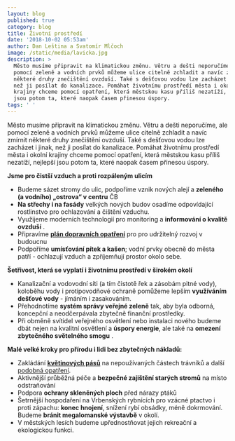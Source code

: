 ```yaml
---
layout: blog
published: true
category: blog
title: Životní prostředí
date: '2018-10-02 05:53am'
author: Dan Leština a Svatomír Mlčoch
image: /static/media/lavicka.jpg
description: >
  Město musíme připravit na klimatickou změnu. Větru a dešti neporučíme, ale
  pomocí zeleně a vodních prvků můžeme ulice citelně zchladit a navíc zmírnit
  některé druhy znečištění ovzduší. Také s dešťovou vodou lze zacházet i jinak,
  než ji posílat do kanalizace. Pomáhat životnímu prostředí města i okolní
  krajiny chceme pomocí opatření, která městskou kasu příliš nezatíží, nejlepší
  jsou potom ta, které naopak časem přinesou úspory.
tags: ' '
---
```

Město musíme připravit na klimatickou změnu. Větru a dešti neporučíme, ale pomocí zeleně a vodních prvků můžeme ulice citelně zchladit a navíc zmírnit některé druhy znečištění ovzduší. Také s dešťovou vodou lze zacházet i jinak, než ji posílat do kanalizace. Pomáhat životnímu prostředí města i okolní krajiny chceme pomocí opatření, která městskou kasu příliš nezatíží, nejlepší jsou potom ta, které naopak časem přinesou úspory.

**Jsme pro čistší vzduch a proti rozpáleným ulicím** 

* Budeme sázet stromy do ulic, podpoříme vznik nových alejí a **zeleného (a vodního) „ostrova“ v centru** ČB
* **Na střechy i na fasády** velkých nových budov osadíme odpovídající rostlinstvo pro ochlazování a čištění vzduchu.
* Využijeme moderních technologií pro monitoring a **informování o kvalitě ovzduší** .
* Připravíme [**plán dopravních opatření**](https://cb.pirati.cz/blog/2018/09/17/doprava/) pro pro udržitelný rozvoj v budoucnu 
* Podpoříme **umísťování pítek a kašen**; vodní prvky obecně do města patří - ochlazují vzduch a zpříjemňují prostor okolo sebe.

**Šetřivost, která se vyplatí i životnímu prostředí v širokém okolí** 

* Kanalizační a vodovodní síti (a tím čistotě řek a zásobám pitné vody), koloběhu vody i protipovodňové ochraně pomůžeme lepším **využíváním dešťové vody** - jímáním i zasakováním.
* Přehodnotíme **systém správy veřejné zeleně** tak, aby byla odborná, koncepční a neodčerpávala zbytečně finanční prostředky.
* Při obměně svítidel veřejného osvětlení nebo instalaci nového budeme dbát nejen na kvalitní osvětlení a **úspory energie**, ale také na **omezení zbytečného světelného smogu** .

**Malé velké kroky pro přírodu i lidi bez zbytečných nákladů:** 

* Zakládání [**květinových pásů**](https://www.budejckadrbna.cz/zpravy/spolecnost/20761-budejcke-travniky-zdobi-kvetnate-pasy-nejsou-ale-jen-na-okrasu.html) na nepoužívaných částech trávníků a další [podobná opatření](http://calla.cz/prirodavemeste/). 
* Aktivnější průběžná péče a **bezpečné zajištění starých stromů** na místo odstraňování
* Podpora **ochrany skleněných ploch** před nárazy ptáků
* Šetrnější hospodaření na Vrbenských rybnících pro vzácné ptactvo i proti zápachu: **konec hnojení**, snížení rybí obsádky, méně dokrmování. Budeme **bránit megalomanské výstavbě** v okolí.
* V městských lesích budeme upřednostňovat jejich rekreační a ekologickou funkci.
